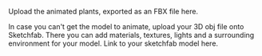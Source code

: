 Upload the animated plants, exported as an FBX file here.

In case you can't get the model to animate, upload your 3D obj file onto Sketchfab. There you can add materials, textures, lights and a surrounding environment for your model. Link to your sketchfab model here.
